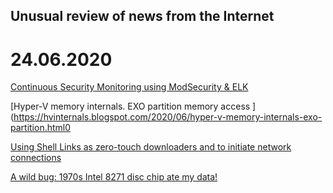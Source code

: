 ## Unusual review of news from the Internet

# 24.06.2020

[Continuous Security Monitoring using ModSecurity & ELK](https://www.notsosecure.com/continuous-security-monitoring/)

[Hyper-V memory internals. EXO partition memory access ](https://hvinternals.blogspot.com/2020/06/hyper-v-memory-internals-exo-partition.html0

[Using Shell Links as zero-touch downloaders and to initiate network connections](https://isc.sans.edu/diary/Using+Shell+Links+as+zero-touch+downloaders+and+to+initiate+network+connections/26276)

[A wild bug: 1970s Intel 8271 disc chip ate my data!](https://scarybeastsecurity.blogspot.com/2020/06/a-wild-bug-1970s-intel-8271-disc-chip.html)
